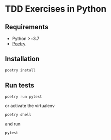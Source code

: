 # TDD Exercises in Python

## Requirements

- Python >=3.7
- [Poetry](https://python-poetry.org/)

## Installation

```bash
poetry install
```

## Run tests

```bash
poetry run pytest
```

or activate the virtualenv

```bash
poetry shell
```

and run

```
pytest
```
